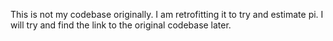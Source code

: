 This is not my codebase originally. I am retrofitting it to try and estimate pi. I will try and find the link to the original codebase later.